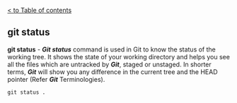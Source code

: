 [< to Table of contents](./readme.md)


## git status

**git status** - ***Git status*** command is used in Git to know the status of the working tree. It shows the state of your working directory and helps you see all the files which are untracked by ***Git***, staged or unstaged. In shorter terms, ***Git*** will show you any difference in the current tree and the HEAD pointer (Refer ***Git*** Terminologies).


```bash=
git status .
```